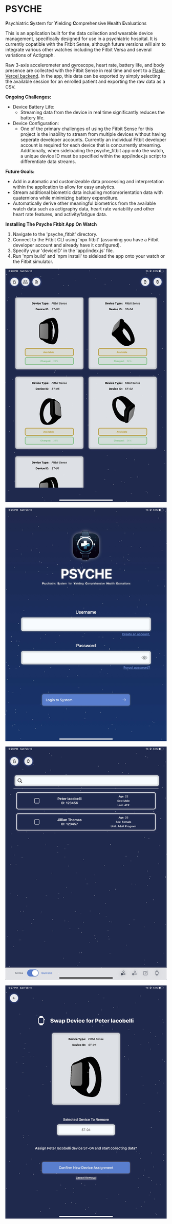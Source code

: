 # PSYCHE
**P**sychiatric **S**ystem for **Y**ielding **C**omprehensive **H**ealth **E**valuations

This is an application built for the data collection and wearable device management, specifically designed for use in a psychiatric hospital. It is currently copatible with the Fitbit Sense, although future versions will aim to integrate various other watches including the Fitbit Versa and several variations of Actigraph. 

Raw 3-axis accelerometer and gyroscope, heart rate, battery life, and body presence are collected with the Fitbit Sense in real time and sent to a [Flask-Vercel backend](https://github.com/piacobelli14/PSYCHE-API). In the app, this data can be exported by simply selecting the available session for an enrolled patient and exporting the raw data as a CSV. 

**Ongoing Challenges:**
- Device Battery Life:
  - Streaming data from the device in real time significantly reduces the battery life.
- Device Configuration:
  - One of the primary challenges of using the Fitbit Sense for this project is the inability to stream from multiple devices without having seperate developer        accounts. Currently an individual Fitbit developer account is required for each device that is concurrently streaming. Additionally, when sideloading the          psyche_fitbit app onto the watch, a unique device ID must be specified within the app/index.js script to differentiate data streams.

**Future Goals:**
- Add in automatic and customizeable data processing and interpretation within the application to allow for easy analytics.
- Stream additional biometric data including motion/orientation data with quaternions while minimizing battery expenditure.
- Automatically derive other meaningful biometrics from the available watch data such as actigraphy data, heart rate variability and other heart rate features,      and activity/fatigue data.

**Installing The Psyche Fitbit App On Watch**
1. Navigate to the 'psyche_fitbit' directory.
2. Connect to the Fitbit CLI using 'npx fitbit' (assuming you have a Fitbit developer account and already have it configured).
3. Specify your 'deviceID' in the 'app/index.js' file.
4. Run 'npm build' and 'npm install' to sideload the app onto your watch or the Fitbit simulator.



![Image](WatchDashboard)


![Image](WatchLogin)


![Image](WatchManager)


![Image](SwapDevice)
